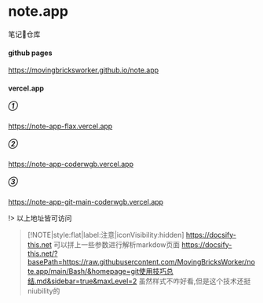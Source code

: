 # note.app
笔记📒仓库

<!-- tabs:start -->
#### **github pages**
https://movingbricksworker.github.io/note.app

#### **vercel.app**

<!-- tabs:start -->
##### **①**
https://note-app-flax.vercel.app 
##### **②**
https://note-app-coderwgb.vercel.app

##### **③**
https://note-app-git-main-coderwgb.vercel.app

<!-- tabs:end -->

<!-- tabs:end -->

!> 以上地址皆可访问

> [!NOTE|style:flat|label:注意|iconVisibility:hidden]
> https://docsify-this.net 可以拼上一些参数进行解析markdow页面 
> https://docsify-this.net/?basePath=https://raw.githubusercontent.com/MovingBricksWorker/note.app/main/Bash/&homepage=git使用技巧总结.md&sidebar=true&maxLevel=2  虽然样式不咋好看,但是这个技术还挺niubility的

